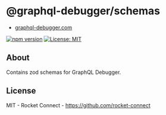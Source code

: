 # @graphql-debugger/schemas

- [graphql-debugger.com](http://www.graphql-debugger.com)

[![npm version](https://badge.fury.io/js/@graphql-debugger%2Fschemas.svg)](https://badge.fury.io/js/@graphql-debugger%2Fschemas) [![License: MIT](https://img.shields.io/badge/License-MIT-yellow.svg)](https://opensource.org/licenses/MIT)

## About

Contains zod schemas for GraphQL Debugger.

## License

MIT - Rocket Connect - https://github.com/rocket-connect
